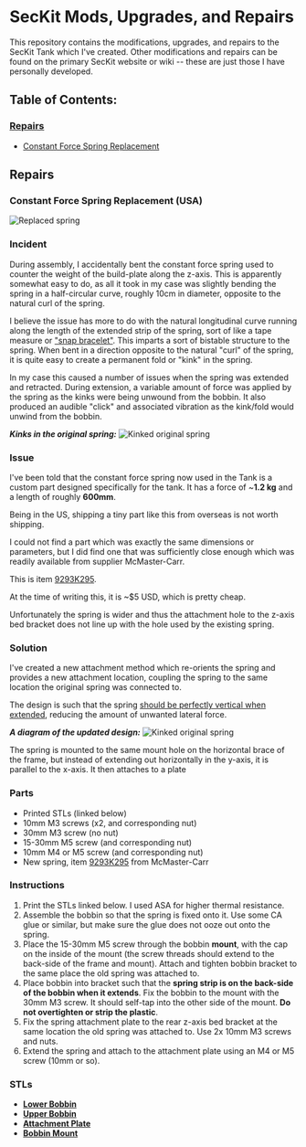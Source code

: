 # SecKit Mods, Upgrades, and Repairs
 This repository contains the modifications, upgrades, and repairs to the SecKit Tank which I've created. Other modifications and repairs can be found on the primary SecKit website or wiki -- these are just those I have personally developed.
 
## Table of Contents:

### [Repairs](#repairs)
* [Constant Force Spring Replacement](#cfspring)  

<a name="repairs"/>

 ## Repairs

<a name="cfspring"/>

### Constant Force Spring Replacement (USA)

![Replaced spring](https://raw.githubusercontent.com/scottmudge/SecKitTankMods/master/CFSpring_Replacement/images/front.jpg)

### Incident
During assembly, I accidentally bent the constant force spring used to counter the weight of the build-plate along the z-axis. This is apparently somewhat easy to do, as all it took in my case was slightly bending the spring in a half-circular curve, roughly 10cm in diameter, opposite to the natural curl of the spring. 

I believe the issue has more to do with the natural longitudinal curve running along the length of the extended strip of the spring, sort of like a tape measure or ["snap bracelet"](https://www.thenakedscientists.com/get-naked/experiments/snap-bracelets-tape-measures-bistable-structures). This imparts a sort of bistable structure to the spring. When bent in a direction opposite to the natural "curl" of the spring, it is quite easy to create a permanent fold or "kink" in the spring.

In my case this caused a number of issues when the spring was extended and retracted. During extension, a variable amount of force was applied by the spring as the kinks were being unwound from the bobbin. It also produced an audible "click" and associated vibration as the kink/fold would unwind from the bobbin.


***Kinks in the original spring:***
![Kinked original spring](https://raw.githubusercontent.com/scottmudge/SecKitTankMods/master/CFSpring_Replacement/images/kink.png)

### Issue

I've been told that the constant force spring now used in the Tank is a custom part designed specifically for the tank. It has a force of ~**1.2 kg** and a length of roughly **600mm**. 

Being in the US, shipping a tiny part like this from overseas is not worth shipping.

I could not find a part which was exactly the same dimensions or parameters, but I did find one that was sufficiently close enough which was readily available from supplier McMaster-Carr. 

This is item [9293K295](https://www.mcmaster.com/9293K295/).

At the time of writing this, it is ~$5 USD, which is pretty cheap.

Unfortunately the spring is wider and thus the attachment hole to the z-axis bed bracket does not line up with the hole used by the existing spring.

### Solution

I've created a new attachment method which re-orients the spring and provides a new attachment location, coupling the spring to the same location the original spring was connected to.

The design is such that the spring [should be perfectly vertical when extended](https://raw.githubusercontent.com/scottmudge/SecKitTankMods/master/CFSpring_Replacement/images/side.jpg), reducing the amount of unwanted lateral force.

***A diagram of the updated design:***
![Kinked original spring](https://raw.githubusercontent.com/scottmudge/SecKitTankMods/master/CFSpring_Replacement/images/design.png)

The spring is mounted to the same mount hole on the horizontal brace of the frame, but instead of extending out horizontally in the y-axis, it is parallel to the x-axis. It then attaches to a plate

### Parts

* Printed STLs (linked below)
* 10mm M3 screws (x2, and corresponding nut)
* 30mm M3 screw (no nut)
* 15-30mm M5 screw (and corresponding nut)
* 10mm M4 or M5 screw (and corresponding nut)
* New spring, item [9293K295](https://www.mcmaster.com/9293K295/) from McMaster-Carr

### Instructions

1. Print the STLs linked below. I used ASA for higher thermal resistance.
2. Assemble the bobbin so that the spring is fixed onto it. Use some CA glue or similar, but make sure the glue does not ooze out onto the spring.
3. Place the 15-30mm M5 screw through the bobbin **mount**, with the cap on the inside of the mount (the screw threads should extend to the back-side of the frame and mount). Attach and tighten bobbin bracket to the same place the old spring was attached to.
4. Place bobbin into bracket such that the **spring strip is on the back-side of the bobbin when it extends**. Fix the bobbin to the mount with the 30mm M3 screw. It should self-tap into the other side of the mount. **Do not overtighten or strip the plastic**.
5. Fix the spring attachment plate to the rear z-axis bed bracket at the same location the old spring was attached to. Use 2x 10mm M3 screws and nuts.
6. Extend the spring and attach to the attachment plate using an M4 or M5 screw (10mm or so). 

### STLs
* **[Lower Bobbin](https://raw.githubusercontent.com/scottmudge/SecKitTankMods/master/CFSpring_Replacement/stl/CFSpring-BobbinLower.stl)**
* **[Upper Bobbin](https://raw.githubusercontent.com/scottmudge/SecKitTankMods/master/CFSpring_Replacement/stl/CFSpring-BobbinUpper.stl)**
* **[Attachment Plate](https://raw.githubusercontent.com/scottmudge/SecKitTankMods/master/CFSpring_Replacement/stl/CFSpring-Joiner.stl)**
* **[Bobbin Mount](https://raw.githubusercontent.com/scottmudge/SecKitTankMods/master/CFSpring_Replacement/stl/CFSpring-Mount.stl)**
